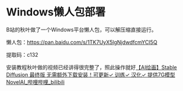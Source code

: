 # Windows懒人包部署

B站的秋叶做了一个Windows平台懒人包，可以解压缩直接运行。

懒人包：https://pan.baidu.com/s/1TK7UyX5lgNjdwdfcmYCI5Q

提取码：c132

安装教程秋叶做的视频已经讲得很完整了，照此操作就好[【AI绘画】Stable Diffusion 最终版 无需额外下载安装！可更新✓ 训练✓ 汉化✓ 提供7G模型 NovelAI\_哔哩哔哩\_bilibili](https://www.bilibili.com/video/BV17d4y1C73R/?spm\_id\_from=333.999.0.0)
